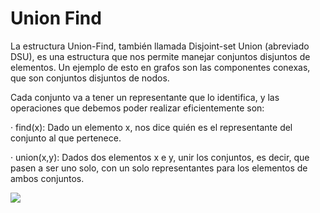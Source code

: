 # Union Find
La estructura Union-Find, también llamada Disjoint-set Union (abreviado DSU), es una estructura que nos permite manejar conjuntos disjuntos de elementos. Un ejemplo de esto en grafos son las componentes conexas, que son conjuntos disjuntos de nodos.

Cada conjunto va a tener un representante que lo identifica, y las operaciones que debemos poder realizar eficientemente son:

· find(x): Dado un elemento x, nos dice quién es el representante del conjunto al que pertenece.

· union(x,y): Dados dos elementos x e y, unir los conjuntos, es decir, que pasen a ser uno solo, con un solo representantes para los elementos de ambos conjuntos.

![](https://he-s3.s3.amazonaws.com/media/uploads/ff4f029.jpg)
